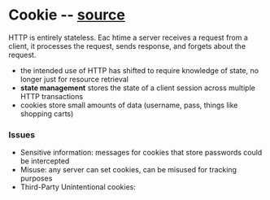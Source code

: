 # Cookie  -- [source](http://www.tcpipguide.com/free/t_HTTPStateManagementUsingCookies.htm)
HTTP is entirely stateless. Eac htime a server receives a request from a client, it processes the request, sends response, and forgets about the request.
- the intended use of HTTP has shifted to require knowledge of state, no longer just for resource retrieval 
- **state management** stores the state of a client session across multiple HTTP transactions
- cookies store small amounts of data (username, pass, things like shopping carts)

### Issues
- Sensitive information: messages for cookies that store passwords could be intercepted 
- Misuse: any server can set cookies, can be misused for tracking purposes 
- Third-Party Unintentional cookies:
